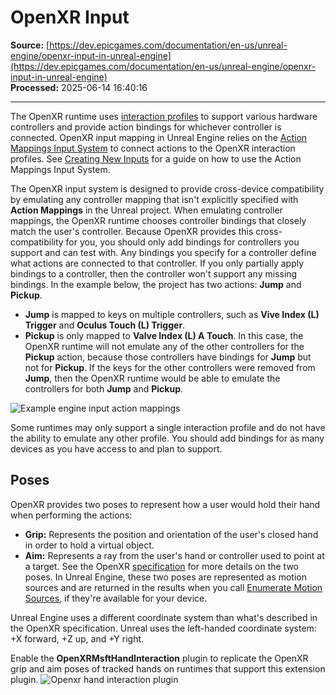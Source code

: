 # OpenXR Input

**Source:** [https://dev.epicgames.com/documentation/en-us/unreal-engine/openxr-input-in-unreal-engine](https://dev.epicgames.com/documentation/en-us/unreal-engine/openxr-input-in-unreal-engine)  
**Processed:** 2025-06-14 16:40:16

---

The OpenXR runtime uses [interaction profiles](https://www.khronos.org/registry/OpenXR/specs/1.0/html/xrspec.html#semantic-path-interaction-profiles) to support various hardware controllers and provide action bindings for whichever controller is connected. OpenXR input mapping in Unreal Engine relies on the [Action Mappings Input System](/documentation/en-us/unreal-engine/input-in-unreal-engine) to connect actions to the OpenXR interaction profiles. See [Creating New Inputs](/documentation/en-us/unreal-engine/setting-up-user-inputs-in-unreal-engine) for a guide on how to use the Action Mappings Input System.

The OpenXR input system is designed to provide cross-device compatibility by emulating any controller mapping that isn't explicitly specified with **Action Mappings** in the Unreal project. When emulating controller mappings, the OpenXR runtime chooses controller bindings that closely match the user's controller. Because OpenXR provides this cross-compatibility for you, you should only add bindings for controllers you support and can test with. Any bindings you specify for a controller define what actions are connected to that controller. If you only partially apply bindings to a controller, then the controller won't support any missing bindings. In the example below, the project has two actions: **Jump** and **Pickup**.

-   **Jump** is mapped to keys on multiple controllers, such as **Vive Index (L) Trigger** and **Oculus Touch (L) Trigger**.
-   **Pickup** is only mapped to **Valve Index (L) A Touch**. In this case, the OpenXR runtime will not emulate any of the other controllers for the **Pickup** action, because those controllers have bindings for **Jump** but not for **Pickup**. If the keys for the other controllers were removed from **Jump**, then the OpenXR runtime would be able to emulate the controllers for both **Jump** and **Pickup**.

![Example engine input action mappings](https://d1iv7db44yhgxn.cloudfront.net/documentation/images/8d341a62-a412-411d-8d96-f08cf46f266a/engine_input_2.png)

Some runtimes may only support a single interaction profile and do not have the ability to emulate any other profile. You should add bindings for as many devices as you have access to and plan to support.

## Poses

OpenXR provides two poses to represent how a user would hold their hand when performing the actions:

-   **Grip:** Represents the position and orientation of the user's closed hand in order to hold a virtual object.
-   **Aim:** Represents a ray from the user's hand or controller used to point at a target. See the OpenXR [specification](https://www.khronos.org/registry/OpenXR/specs/1.0/html/xrspec.html) for more details on the two poses. In Unreal Engine, these two poses are represented as motion sources and are returned in the results when you call [Enumerate Motion Sources](https://docs.unrealengine.com/en-US/BlueprintAPI/Input/MotionTracking/EnumerateMotionSources/index.html), if they're available for your device.

Unreal Engine uses a different coordinate system than what's described in the OpenXR specification. Unreal uses the left-handed coordinate system: +X forward, +Z up, and +Y right.

Enable the **OpenXRMsftHandInteraction** plugin to replicate the OpenXR grip and aim poses of tracked hands on runtimes that support this extension plugin. ![Openxr hand interaction plugin](https://d1iv7db44yhgxn.cloudfront.net/documentation/images/3c40543c-3179-4fd9-b9cc-377bd634ad9a/openxr_hand_iteraction_plugin.png)
